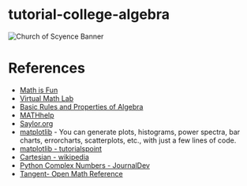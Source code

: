 # tutorial-college-algebra

<img src="https://github.com/johnnycowboy3033/resources/blob/main/banners/banner-galileo-galilei.png" alt="Church of Scyence Banner">

# References 
* [Math is Fun](https://www.mathsisfun.com/algebra/index-college.html)
* [Virtual Math Lab](https://www.wtamu.edu/academic/anns/mps/math/mathlab/col_algebra/index.htm)
* [Basic Rules and Properties of Algebra](https://www.analyzemath.com/algebra/rules_algebra.html)       
* [MATHhelp](https://www.mathhelp.com/college-algebra-help/)
* [Saylor.org](https://learn.saylor.org/course/MA001)
* [matplotlib](https://matplotlib.org/3.1.1/index.html) - You can generate plots, histograms, power spectra, bar charts, errorcharts, scatterplots, etc., with just a few lines of code.
* [matplotlib - tutorialspoint](https://www.tutorialspoint.com/matplotlib/index.htm) 
* [Cartesian - wikipedia](https://en.wikipedia.org/wiki/Cartesian_coordinate_system)
* [Python Complex Numbers - JournalDev](https://www.journaldev.com/23435/python-complex-numbers-cmath)
* [Tangent- Open Math Reference](https://www.mathopenref.com/trigtangent.html)